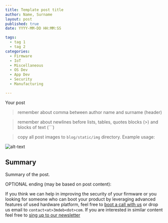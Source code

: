 ```yaml
---
title: Template post title
author: Name, Surname
layout: post
published: true
date: YYYY-MM-DD HH:MM:SS

tags:
  - tag 1
  - tag 2
categories:
  - Firmware
  - IoT
  - Miscellaneous
  - OS Dev
  - App Dev
  - Security
  - Manufacturing

---
```


Your post

> remember about comma between author name and surname (header)

> remember about newlines before lists, tables, quotes blocks (>) and blocks of
  text (\`\`\`)

> copy all post images to `blog/static/img` directory. Example usage:

![alt-text](/img/file-name.jpg)

## Summary

Summary of the post.

OPTIONAL ending (may be based on post content):

If you think we can help in improving the security of your firmware or you
looking for someone who can boot your product by leveraging advanced features
of used hardware platform, feel free to [boot a call with us](https://calendly.com/3mdeb/consulting-remote-meeting)
or drop us email to `contact<at>3mdeb<dot>com`. If you are interested in similar
content feel free to [sing up to our newsletter](http://eepurl.com/gfoekD)
